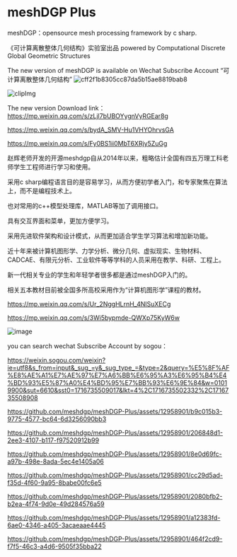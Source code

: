 # meshDGP Plus

meshDGP：opensource mesh processing framework by c sharp.

《可计算离散整体几何结构》实验室出品 powered by Computational Discrete Global Geometric Structures

The new version of meshDGP is available on Wechat Subscribe Account “可计算离散整体几何结构”
![cff2f1b8305cc87da5b15ae8819bab8](https://github.com/meshdgp/meshDGP-Plus/assets/12958901/878e0aeb-9677-4133-b06f-de04ec88af71)

![clipImg](https://github.com/meshdgp/meshDGP-Plus/assets/12958901/ada81164-526b-4bb6-b853-d18465264dc2)
 

The new version Download link： 
https://mp.weixin.qq.com/s/zLjl7bUBOYygnVyRGEar8g



https://mp.weixin.qq.com/s/bydA_SMV-Hu1VHYOhrvsGA

https://mp.weixin.qq.com/s/Fy0BS1ii0MbT6XRjy5ZuGg



赵辉老师开发的开源meshdgp自从2014年以来，粗略估计全国有四五万理工科老师学生工程师进行学习和使用。

采用c sharp编程语言目的是容易学习，从而方便初学者入门，和专家聚焦在算法上，而不是编程技术上。

也对常用的c++模型处理库，MATLAB等加了调用接口。

具有交互界面和菜单，更加方便学习。

采用先进软件架构和设计模式，从而更加适合学生学习算法和增加新功能。

近十年来被计算机图形学、力学分析、微分几何、虚拟现实、生物材料、CADCAE、有限元分析、工业软件等等学科的人员采用在教学、科研、工程上。

新一代相关专业的学生和年轻学者很多都是通过meshDGP入门的。

相关五本教材目前被全国多所高校采用作为“计算机图形学”课程的教材。

https://mp.weixin.qq.com/s/Ur_2NggHLrnH_4NlSuXECg


https://mp.weixin.qq.com/s/3Wi5bypmde-QWXp75KyW6w

![image](https://github.com/meshdgp/meshDGP-Plus/assets/12958901/c5328ffa-8990-4e47-9312-baaf2ca36cd4)


 

you can search wechat Subscribe Account by sogou：

https://weixin.sogou.com/weixin?ie=utf8&s_from=input&_sug_=y&_sug_type_=&type=2&query=%E5%8F%AF%E8%AE%A1%E7%AE%97%E7%A6%BB%E6%95%A3%E6%95%B4%E4%BD%93%E5%87%A0%E4%BD%95%E7%BB%93%E6%9E%84&w=01019900&sut=6610&sst0=1716735509017&lkt=4%2C1716735502332%2C1716735508908



https://github.com/meshdgp/meshDGP-Plus/assets/12958901/b9c015b3-9775-4577-bc64-6d3256090bb3 




https://github.com/meshdgp/meshDGP-Plus/assets/12958901/206848d1-2ee3-4107-b117-f97520912b99



https://github.com/meshdgp/meshDGP-Plus/assets/12958901/8e0d69fc-a97b-498e-8ada-5ec4e1405a06


https://github.com/meshdgp/meshDGP-Plus/assets/12958901/cc29d5ad-f35d-4f60-9a95-8babe00fc6e5



https://github.com/meshdgp/meshDGP-Plus/assets/12958901/2080bfb2-b2ea-4f74-9d0e-49d284576a59



https://github.com/meshdgp/meshDGP-Plus/assets/12958901/a12383fd-6ae0-4346-a405-3acaeaae4445






https://github.com/meshdgp/meshDGP-Plus/assets/12958901/464f2cd9-f7f5-46c3-a4d6-9505f35bba22

